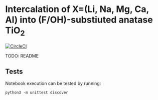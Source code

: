 # Intercalation of X=(Li, Na, Mg, Ca, Al) into (F/OH)-substiuted anatase TiO<sub>2</sub>

[![CircleCI](https://circleci.com/gh/bjmorgan/data_F-TiO2_intercalation_anions.svg?style=shield&circle-token=:circle-token)](https://circleci.com/gh/bjmorgan/data_F-TiO2_intercalation_anions)

TODO: README

## Tests

Notebook execution can be tested by running:
```
python3 -m unittest discover
```
